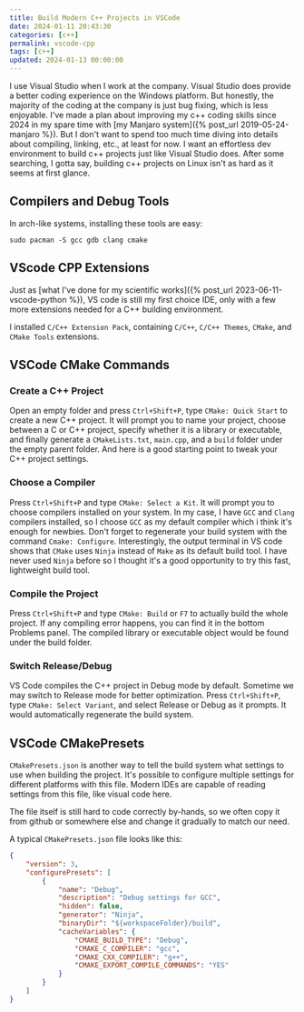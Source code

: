 ```yaml
---
title: Build Modern C++ Projects in VSCode
date: 2024-01-11 20:43:30
categories: [c++]
permalink: vscode-cpp
tags: [c++]
updated: 2024-01-13 00:00:00
---
```


<!-- toc -->

I use Visual Studio when I work at the company. Visual Studio does provide a better coding experience on the Windows platform. But honestly, the majority of the coding at the company is just bug fixing, which is less enjoyable. <!-- more -->  I've made a plan about improving my c++ coding skills since 2024 in my spare time with [my Manjaro system]({% post_url 2019-05-24-manjaro %}). But I don't want to spend too much time diving into details about compiling, linking, etc., at least for now. I want an effortless dev environment to build c++ projects just like Visual Studio does. After some searching, I gotta say, building c++ projects on Linux isn't as hard as it seems at first glance.

## Compilers and Debug Tools
In arch-like systems, installing these tools are easy:
```
sudo pacman -S gcc gdb clang cmake
```

## VScode CPP Extensions
Just as [what I've done for my scientific works]({% post_url 2023-06-11-vscode-python %}), VS code is still my first choice IDE, only with a few more extensions needed for a C++ building environment.

I installed `C/C++ Extension Pack`, containing `C/C++`, `C/C++ Themes`, `CMake`, and `CMake Tools` extensions.

## VSCode CMake Commands
### Create a C++ Project
Open an empty folder and press `Ctrl+Shift+P`, type `CMake: Quick Start` to create a new C++ project. It will prompt you to name your project, choose between a C or C++ project, specify whether it is a library or executable, and finally generate a `CMakeLists.txt`, `main.cpp`, and a `build` folder under the empty parent folder. And here is a good starting point to tweak your C++ project settings.

### Choose a Compiler
Press `Ctrl+Shift+P` and type `CMake: Select a Kit`. It will prompt you to choose compilers installed on your system. In my case, I have `GCC` and `Clang` compilers installed, so I choose `GCC` as my default compiler which i think it's enough for newbies. Don't forget to regenerate your build system with the command `Cmake: Configure`. Interestingly, the output terminal in VS code shows that `CMake` uses `Ninja` instead of `Make` as its default build tool. I have never used `Ninja` before so I thought it's a good opportunity to try this fast, lightweight build tool.

### Compile the Project
Press `Ctrl+Shift+P` and type `CMake: Build` or `F7` to actually build the whole project. If any compiling error happens, you can find it in the bottom Problems panel. The compiled library or executable object would be found under the build folder.

### Switch Release/Debug
VS Code compiles the C++ project in Debug mode by default. Sometime we may switch to Release mode for better optimization. Press `Ctrl+Shift+P`, type `CMake: Select Variant`, and select Release or Debug as it prompts. It would automatically regenerate the build system.

## VSCode CMakePresets
`CMakePresets.json` is another way to tell the build system what settings to use when building the project. It's possible to configure multiple settings for different platforms with this file. Modern IDEs are capable of reading settings from this file, like visual code here.

The file itself is still hard to code correctly by-hands, so we often copy it from github or somewhere else and change it gradually to match our need.

 A typical `CMakePresets.json` file looks like this:

```json
{
    "version": 3,
    "configurePresets": [
        {
            "name": "Debug",
            "description": "Debug settings for GCC",
            "hidden": false,
            "generator": "Ninja",
            "binaryDir": "${workspaceFolder}/build",
            "cacheVariables": {
                "CMAKE_BUILD_TYPE": "Debug",
                "CMAKE_C_COMPILER": "gcc",
                "CMAKE_CXX_COMPILER": "g++",
                "CMAKE_EXPORT_COMPILE_COMMANDS": "YES"
            }
        }
    ]
}

```

